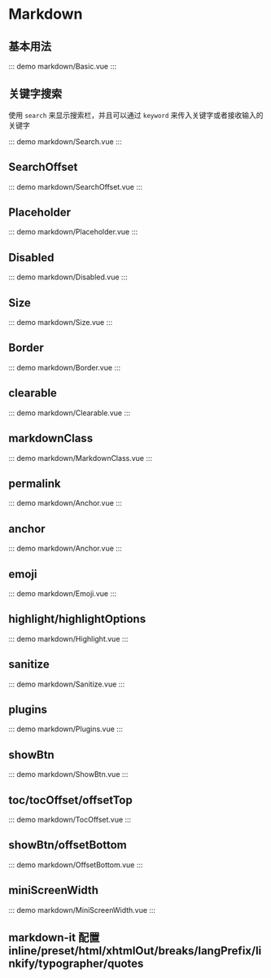 <script setup>
const returnToTop = () => document.documentElement.scrollTop = 0
window.addEventListener('scroll', returnToTop);
setTimeout(() => {
  window.removeEventListener('scroll', returnToTop);
}, 300);
</script>

# Markdown

## 基本用法

::: demo
markdown/Basic.vue
:::

## 关键字搜索

使用 `search` 来显示搜索栏，并且可以通过 `keyword` 来传入关键字或者接收输入的关键字

::: demo
markdown/Search.vue
:::

## SearchOffset

::: demo
markdown/SearchOffset.vue
:::

## Placeholder

::: demo
markdown/Placeholder.vue
:::

## Disabled

::: demo
markdown/Disabled.vue
:::

## Size

::: demo
markdown/Size.vue
:::

## Border

::: demo
markdown/Border.vue
:::

## clearable

::: demo
markdown/Clearable.vue
:::

## markdownClass

::: demo
markdown/MarkdownClass.vue
:::

## permalink

::: demo
markdown/Anchor.vue
:::

## anchor

::: demo
markdown/Anchor.vue
:::

## emoji

::: demo
markdown/Emoji.vue
:::

## highlight/highlightOptions

::: demo
markdown/Highlight.vue
:::

## sanitize

::: demo
markdown/Sanitize.vue
:::

## plugins

::: demo
markdown/Plugins.vue
:::

## showBtn

::: demo
markdown/ShowBtn.vue
:::

## toc/tocOffset/offsetTop

::: demo
markdown/TocOffset.vue
:::

## showBtn/offsetBottom

::: demo
markdown/OffsetBottom.vue
:::

## miniScreenWidth

::: demo
markdown/MiniScreenWidth.vue
:::

## markdown-it 配置 inline/preset/html/xhtmlOut/breaks/langPrefix/linkify/typographer/quotes
